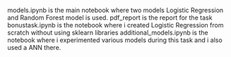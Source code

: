 models.ipynb is the main notebook where two models Logistic Regression and Random Forest model is used.
pdf_report is the report for the task
bonustask.ipynb is the notebook where i created Logistic Regression from scratch without using sklearn libraries
additional_models.ipynb is the notebook where i experimented various models during this task and i also used a ANN there.
